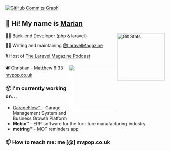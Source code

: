 <a href="http://www.github.com/mvpopuk"><img src="https://activity-graph.herokuapp.com/graph?username=mvpopuk&bg_color=ffffff&color=1c1917&line=3382ed&point=3382ed&area_color=1c1917&area=true&hide_border=true&custom_title=GitHub%20Commits%20Graph" alt="GitHub Commits Graph" /></a>

## 👋 Hi! My name is [Marian](https://twitter.com/mvpopuk)

<a href="https://github.com/danharrin"><img alt="Git Stats" src="https://github-readme-stats.vercel.app/api?username=mvpopuk&show_icons=true" align="right" height="150" /></a>

🧙‍♂️ Back-end Developer (php & laravel)

✍🏻 Writing and maintaining <a href="https://twitter.com/laravelmagazine">@LaravelMagazine</a>

🎙 Host of <a href="https://laravelmagazine.com/podcast">The Laravel Magazine Podcast</a>

🕊 Christian - Matthew 6:33
<a href="http://www.github.com/mvpopuk"><img src="https://github-readme-streak-stats.herokuapp.com/?user=mvpopuk" align="right" height="150" /></a>
[ mvpop.co.uk ](https://mvpop.co.uk)

### 📦 I'm currently working on...
- [ GarageFlow™ ](https://garageflow.co.uk) - Garage Management System and Business Growth Platform
- **Mobix™** - ERP software for the furniture manufacturing industry
- **motring™** - MOT reminders app

### 📫 How to reach me: me [@] mvpop.co.uk

<!--
**mvpopuk/mvpopuk** is a ✨ _special_ ✨ repository because its `README.md` (this file) appears on your GitHub profile.

Here are some ideas to get you started:

- 🔭 I’m currently working on ...
- 🌱 I’m currently learning ...
- 👯 I’m looking to collaborate on ...
- 🤔 I’m looking for help with ...
- 💬 Ask me about ...
- 📫 How to reach me: ...
- 😄 Pronouns: ...
- ⚡ Fun fact: ...
-->
